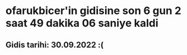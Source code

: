 # ofarukbicer'in gidisine son 6 gun 2 saat 49 dakika 06 saniye kaldi

## Gidis tarihi: 30.09.2022 :(